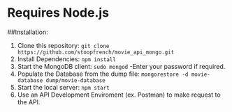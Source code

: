 # Requires Node.js

##Installation:

1. Clone this repository:
	`git clone https://github.com/stoopfrench/movie_api_mongo.git`
2. Install Dependencies:
	`npm install`
3. Start the MongoDB client:
	`sudo mongod`
	-Enter your password if required.
4. Populate the Database from the dump file:
	`mongorestore -d movie-database dump/movie-database`
5. Start the local server:
	`npm start`
6. Use an API Development Enviroment (ex. Postman) to make request to the API.